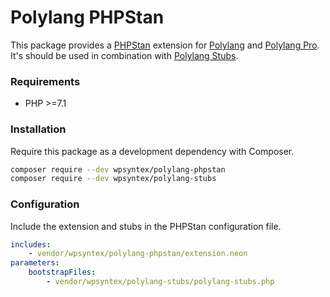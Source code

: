 # Polylang PHPStan

This package provides a [PHPStan](https://phpstan.org/) extension for [Polylang](https://wordpress.org/plugins/polylang/) and [Polylang Pro](https://polylang.pro).
It's should be used in combination with [Polylang Stubs](https://github.com/polylang/polylang-stubs/).

### Requirements

- PHP >=7.1

### Installation

Require this package as a development dependency with Composer.

```bash
composer require --dev wpsyntex/polylang-phpstan
composer require --dev wpsyntex/polylang-stubs
```

### Configuration

Include the extension and stubs in the PHPStan configuration file.

```yaml
includes:
	- vendor/wpsyntex/polylang-phpstan/extension.neon
parameters:
	bootstrapFiles:
		- vendor/wpsyntex/polylang-stubs/polylang-stubs.php
```
